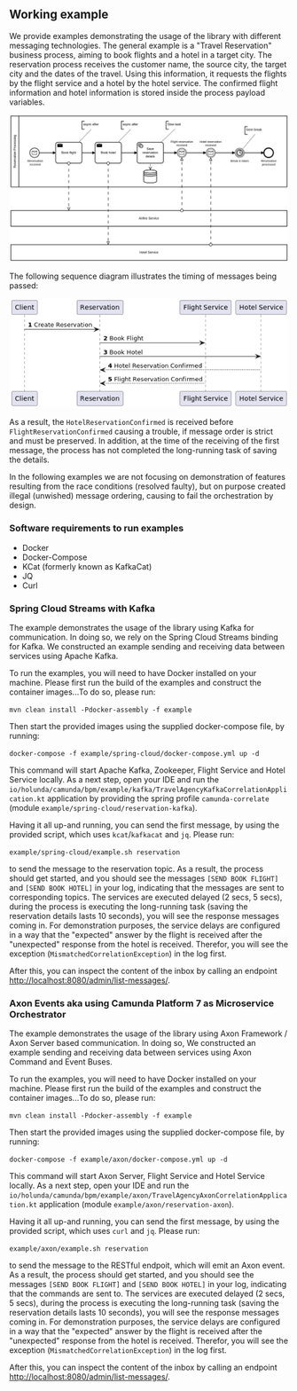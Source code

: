 ## Working example 

We provide examples demonstrating the usage of the library with different messaging technologies.
The general example is a "Travel Reservation" business process, aiming to book flights and a hotel 
in a target city. The reservation process receives the customer name, the source city, the target city 
and the dates of the travel. Using this information, it requests the flights by the flight service and 
a hotel by the hotel service. The confirmed flight information and hotel information is stored inside 
the process payload variables.

!["Example messaging process"](../assets/img/reservation-processing.png)

The following sequence diagram illustrates the timing of messages being passed:

!["Example messaging process"](../assets/img/reservation-processing-seq.png)

As a result, the `HotelReservationConfirmed` is received before `FlightReservationConfirmed` causing a trouble,
if message order is strict and must be preserved. In addition, at the time of the receiving of
the first message, the process has not completed the long-running task of saving the details.

In the following examples we are not focusing on demonstration of features resulting from the 
race conditions (resolved faulty), but on purpose created illegal (unwished) message ordering,
causing to fail the orchestration by design.

### Software requirements to run examples

* Docker
* Docker-Compose
* KCat (formerly known as KafkaCat)
* JQ
* Curl

### Spring Cloud Streams with Kafka

The example demonstrates the usage of the library using Kafka for communication. In doing so,
we rely on the Spring Cloud Streams binding for Kafka. We constructed an example sending and 
receiving data between services using Apache Kafka.

To run the examples, you will need to have Docker installed on your machine. Please first run the
build of the examples and construct the container images...To do so, please run:

`mvn clean install -Pdocker-assembly -f example`

Then start the provided images using the supplied docker-compose file, by running:

`docker-compose -f example/spring-cloud/docker-compose.yml up -d`

This command will start Apache Kafka, Zookeeper, Flight Service and Hotel Service locally.
As a next step, open your IDE and run the 
`io/holunda/camunda/bpm/example/kafka/TravelAgencyKafkaCorrelationApplication.kt` application by 
providing the spring profile `camunda-correlate` (module `example/spring-cloud/reservation-kafka`).

Having it all up-and running, you can send the first message, by using the provided script, which uses 
`kcat`/`kafkacat` and `jq`. Please run:

`example/spring-cloud/example.sh reservation` 

to send the message to the reservation topic. As a result, the process should get started, and you should
see the messages `[SEND BOOK FLIGHT]` and `[SEND BOOK HOTEL]` in your log, indicating that the messages
are sent to corresponding topics. The services are executed delayed (2 secs, 5 secs), during the process 
is executing the long-running task (saving the reservation details lasts 10 seconds), you will see
the response messages coming in. For demonstration purposes, the service delays are configured in a way
that the "expected" answer by the flight is received after the "unexpected" response from the hotel 
is received. Therefor, you will see the exception (`MismatchedCorrelationException`) in the log first.

After this, you can inspect the content of the inbox by calling an endpoint [http://localhost:8080/admin/list-messages/](http://localhost:8080/admin/list-messages/).

### Axon Events aka using Camunda Platform 7 as Microservice Orchestrator

The example demonstrates the usage of the library using Axon Framework / Axon Server based communication. In doing so,
We constructed an example sending and receiving data between services using Axon Command and Event Buses.

To run the examples, you will need to have Docker installed on your machine. Please first run the
build of the examples and construct the container images...To do so, please run:

`mvn clean install -Pdocker-assembly -f example`

Then start the provided images using the supplied docker-compose file, by running:

`docker-compose -f example/axon/docker-compose.yml up -d`

This command will start Axon Server, Flight Service and Hotel Service locally.
As a next step, open your IDE and run the
`io/holunda/camunda/bpm/example/axon/TravelAgencyAxonCorrelationApplication.kt` application (module `example/axon/reservation-axon`).

Having it all up-and running, you can send the first message, by using the provided script, which uses
`curl` and `jq`. Please run:

`example/axon/example.sh reservation`

to send the message to the RESTful endpoit, which will emit an Axon event. As a result, the process should get started, and you should
see the messages `[SEND BOOK FLIGHT]` and `[SEND BOOK HOTEL]` in your log, indicating that the commands
are sent to. The services are executed delayed (2 secs, 5 secs), during the process
is executing the long-running task (saving the reservation details lasts 10 seconds), you will see
the response messages coming in. For demonstration purposes, the service delays are configured in a way
that the "expected" answer by the flight is received after the "unexpected" response from the hotel
is received. Therefor, you will see the exception (`MismatchedCorrelationException`) in the log first.

After this, you can inspect the content of the inbox by calling an endpoint [http://localhost:8080/admin/list-messages/](http://localhost:8080/admin/list-messages/).





